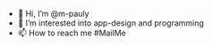- 👋 Hi, I’m @m-pauly
- 👀 I’m interested into app-design and programming
- 📫 How to reach me #MailMe
